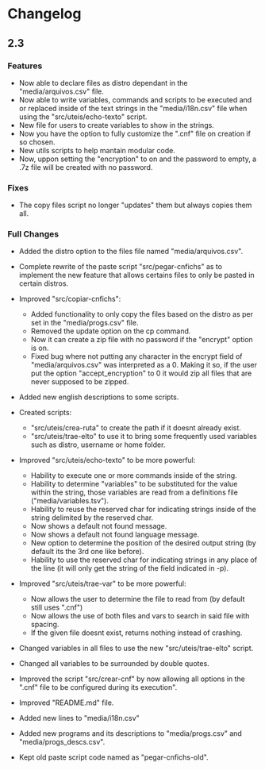 [//]: # ( -*- coding: utf-8 -*- )
[//]: # ( ------------------------------------------------------------------------------ )
[//]: # (+ Autor:  	Ran# )
[//]: # (+ Creado: 	2022/10/2 )
[//]: # (+ Editado:	2022/11/01 22:57:09.496123 )
[//]: # ( ------------------------------------------------------------------------------ )

# Changelog

## 2.3

### Features

- Now able to declare files as distro dependant in the "media/arquivos.csv" file.
- Now able to write variables, commands and scripts to be executed and or replaced inside of the text strings in the "media/i18n.csv" file when using the "src/uteis/echo-texto" script.
- New file for users to create variables to show in the strings.
- Now you have the option to fully customize the ".cnf" file on creation if so chosen.
- New utils scripts to help mantain modular code.
- Now, uppon setting the "encryption" to on and the password to empty, a .7z file will be created with no password.

### Fixes

- The copy files script no longer "updates" them but always copies them all.

### Full Changes

- Added the distro option to the files file named "media/arquivos.csv".
- Complete rewrite of the paste script "src/pegar-cnfichs" as to implement the new feature that allows certains files to only be pasted in certain distros.
- Improved "src/copiar-cnfichs":
    - Added functionality to only copy the files based on the distro as per set in the "media/progs.csv" file.
    - Removed the update option on the cp command.
    - Now it can create a zip file with no password if the "encrypt" option is on.
    - Fixed bug where not putting any character in the encrypt field of "media/arquivos.csv" was interpreted as a 0. Making it so, if the user put the option "accept\_encryption" to 0 it would zip all files that are never supposed to be zipped.
- Added new english descriptions to some scripts.
- Created scripts:
    - "src/uteis/crea-ruta" to create the path if it doesnt already exist.
    - "src/uteis/trae-elto" to use it to bring some frequently used variables such as distro, username or home folder.
- Improved "src/uteis/echo-texto" to be more powerful:
    - Hability to execute one or more commands inside of the string.
    - Hability to determine "variables" to be substituted for the value within the string, those variables are read from a definitions file ("media/variables.tsv").
    - Hability to reuse the reserved char for indicating strings inside of the string delimited by the reserved char.
    - Now shows a default not found message.
    - Now shows a default not found language message.
    - New option to determine the position of the desired output string (by default its the 3rd one like before).
    - Hability to use the reserved char for indicating strings in any place of the line (it will only get the string of the field indicated in -p).
- Improved "src/uteis/trae-var" to be more powerful:
    - Now allows the user to determine the file to read from (by default still uses ".cnf")
    - Now allows the use of both files and vars to search in said file with spacing.
    - If the given file doesnt exist, returns nothing instead of crashing.
- Changed variables in all files to use the new "src/uteis/trae-elto" script.
- Changed all variables to be surrounded by double quotes.
- Improved the script "src/crear-cnf" by now allowing all options in the ".cnf" file to be configured during its execution".

- Improved "README.md" file.
- Added new lines to "media/i18n.csv"
- Added new programs and its descriptions to "media/progs.csv" and "media/progs\_descs.csv".

- Kept old paste script code named as "pegar-cnfichs-old".
